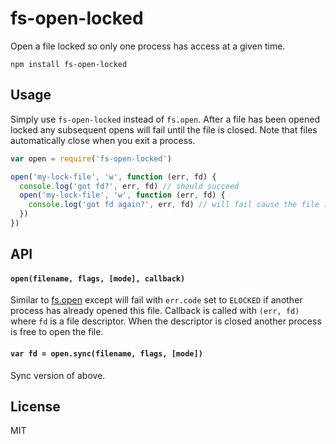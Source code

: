# fs-open-locked

Open a file locked so only one process has access at a given time.

```
npm install fs-open-locked
```

## Usage

Simply use `fs-open-locked` instead of `fs.open`. After a file has been opened locked
any subsequent opens will fail until the file is closed. Note that files automatically close when you exit a process.

``` js
var open = require('fs-open-locked')

open('my-lock-file', 'w', function (err, fd) {
  console.log('got fd?', err, fd) // should succeed
  open('my-lock-file', 'w', function (err, fd) {
    console.log('got fd again?', err, fd) // will fail cause the file is locked
  })
})
```

## API

#### `open(filename, flags, [mode], callback)`

Similar to [fs.open](https://nodejs.org/dist/latest/docs/api/fs.html#fs_fs_open_path_flags_mode_callback) except will fail with `err.code` set to `ELOCKED` if another process has already opened this file.
Callback is called with `(err, fd)` where `fd` is a file descriptor.
When the descriptor is closed another process is free to open the file.

#### `var fd = open.sync(filename, flags, [mode])`

Sync version of above.

## License

MIT
